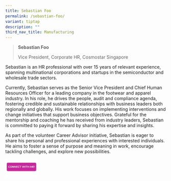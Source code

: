 ```yaml
---
title: Sebastian Foo
permalink: /sebastian-foo/
variant: tiptap
description: ""
third_nav_title: Manufacturing
---
```

<blockquote>
<p><strong>Sebastian Foo</strong>
</p>
<p>Vice President, Corporate HR, Cosmostar Singapore</p>
</blockquote>
<p></p>
<p>Sebastian is an HR professional with over 15 years of relevant experience,
spanning multinational corporations and startups in the semiconductor and
wholesale trade sectors.</p>
<p>Currently, Sebastian serves as the Senior Vice President and Chief Human
Resources Officer for a leading company in the footwear and apparel industry.
In his role, he drives the people, audit and compliance agenda, fostering
credible and sustainable relationships with business leaders both regionally
and globally. His work focuses on implementing interventions and change
initiatives that support business objectives. Grateful for the mentorship
and coaching he has received from industry leaders, Sebastian is committed
to paying it forward by sharing his expertise and insights.</p>
<p>As part of the volunteer Career Advisor initiative, Sebastian is eager
to share his personal and professional experiences with interested individuals.
He aims to foster a sense of purpose and meaning in work, encourage tackling
challenges, and explore new possibilities.</p>
<p></p>
<p></p><a class="isomer-image-wrapper" href="https://form.gov.sg/677f33c99b92dd0156719f11"><img style="width: 20%;" height="auto" width="100%" alt="" src="/images/CONNECT_WITH_ME.png"></a>
<p></p>